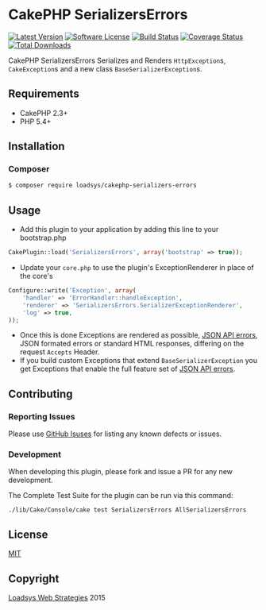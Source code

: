 # CakePHP SerializersErrors

[![Latest Version](https://img.shields.io/github/release/loadsys/CakePHP-Serializers-Errors.svg?style=flat-square)](https://github.com/loadsys/CakePHP-Serializers-Errors/releases)
[![Software License](https://img.shields.io/badge/license-MIT-brightgreen.svg?style=flat-square)](LICENSE.md)
[![Build Status](https://travis-ci.org/loadsys/CakePHP-Serializers-Errors.svg?branch=master&style=flat-square)](https://travis-ci.org/loadsys/CakePHP-Serializers-Errors)
[![Coverage Status](https://coveralls.io/repos/loadsys/CakePHP-Serializers-Errors/badge.svg)](https://coveralls.io/r/loadsys/CakePHP-Serializers-Errors)
[![Total Downloads](https://img.shields.io/packagist/dt/loadsys/cakephp-serializers-errors.svg?style=flat-square)](https://packagist.org/packages/loadsys/cakephp-serializers-errors)

CakePHP SerializersErrors Serializes and Renders `HttpException`s, `CakeException`s and a new class
`BaseSerializerException`s.

## Requirements

* CakePHP 2.3+
* PHP 5.4+

## Installation

### Composer

````bash
$ composer require loadsys/cakephp-serializers-errors
````

## Usage ##

* Add this plugin to your application by adding this line to your bootstrap.php

````php
CakePlugin::load('SerializersErrors', array('bootstrap' => true));
````
* Update your `core.php` to use the plugin's ExceptionRenderer in place of the core's

```php
Configure::write('Exception', array(
	'handler' => 'ErrorHandler::handleException',
	'renderer' => 'SerializersErrors.SerializerExceptionRenderer',
	'log' => true,
));
```

* Once this is done Exceptions are rendered as possible, [JSON API errors](http://jsonapi.org/format/#errors), 
JSON formated errors or standard HTML responses, differing on the request `Accepts` Header. 
* If you build custom Exceptions that extend `BaseSerializerException` you get 
Exceptions that enable the full feature set of [JSON API errors](http://jsonapi.org/format/#errors).

## Contributing

### Reporting Issues

Please use [GitHub Isuses](https://github.com/loadsys/CakePHP-Serializers-Errors/issues) for listing any known defects or issues.

### Development

When developing this plugin, please fork and issue a PR for any new development.

The Complete Test Suite for the plugin can be run via this command:

`./lib/Cake/Console/cake test SerializersErrors AllSerializersErrors`

## License ##

[MIT](https://github.com/loadsys/CakePHP-Serializers-Errors/blob/master/LICENSE.md)


## Copyright ##

[Loadsys Web Strategies](http://www.loadsys.com) 2015
